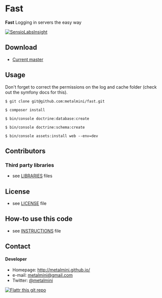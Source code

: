 Fast
======
**Fast** Logging in servers the easy way

[![SensioLabsInsight](https://insight.sensiolabs.com/projects/1b0a54ce-40fd-49ba-a1ea-edee1186ecda/big.png)](https://insight.sensiolabs.com/projects/1b0a54ce-40fd-49ba-a1ea-edee1186ecda)

## Download
* [Current master](https://github.com/metalmini/fast/archive/master.zip)

## Usage
Don't forget to correct the permissions on the log and cache folder (check out the symfony docs for this).

```$ git clone git@github.com:metalmini/fast.git```

```$ composer install```

```$ bin/console doctrine:database:create```

```$ bin/console doctrine:schema:create```

```$ bin/console assets:install web --env=dev```


## Contributors

### Third party libraries
* see [LIBRARIES](https://github.com/metalmini/fast/blob/master/composer.json) files

## License 
* see [LICENSE](https://github.com/metalmini/fast/blob/master/LICENSE) file

## How-to use this code
* see [INSTRUCTIONS](https://github.com/metalmini/fast/blob/master/INSTRUCTIONS.md) file

## Contact
#### Developer
* Homepage: http://metalmini.github.io/
* e-mail: metalmini@gmail.com
* Twitter: [@metalmini](https://twitter.com/metalmini "metalmini on twitter")


[![Flattr this git repo](http://api.flattr.com/button/flattr-badge-large.png)](https://flattr.com/submit/auto?user_id=metalmini&url=https%3A%2F%2Fgithub.com%2Fmetalmini%2Ffast&title=sw-name&language=&tags=github&category=software)
